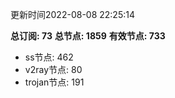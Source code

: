 更新时间2022-08-08 22:25:14

**总订阅: 73**
**总节点: 1859**
**有效节点: 733**
- ss节点: 462
- v2ray节点: 80
- trojan节点: 191
